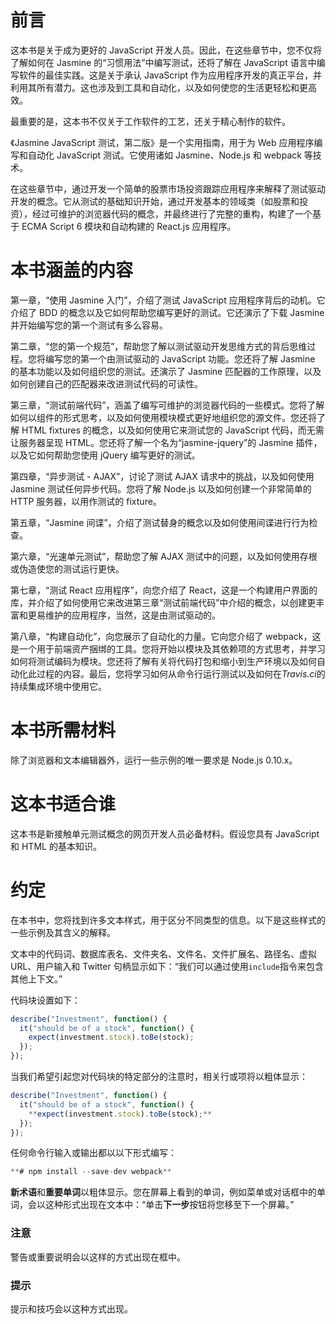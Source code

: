 # 前言

这本书是关于成为更好的 JavaScript 开发人员。因此，在这些章节中，您不仅将了解如何在 Jasmine 的“习惯用法”中编写测试，还将了解在 JavaScript 语言中编写软件的最佳实践。这是关于承认 JavaScript 作为应用程序开发的真正平台，并利用其所有潜力。这也涉及到工具和自动化，以及如何使您的生活更轻松和更高效。

最重要的是，这本书不仅关于工作软件的工艺，还关于精心制作的软件。

《Jasmine JavaScript 测试，第二版》是一个实用指南，用于为 Web 应用程序编写和自动化 JavaScript 测试。它使用诸如 Jasmine、Node.js 和 webpack 等技术。

在这些章节中，通过开发一个简单的股票市场投资跟踪应用程序来解释了测试驱动开发的概念。它从测试的基础知识开始，通过开发基本的领域类（如股票和投资），经过可维护的浏览器代码的概念，并最终进行了完整的重构，构建了一个基于 ECMA Script 6 模块和自动构建的 React.js 应用程序。

# 本书涵盖的内容

第一章，“使用 Jasmine 入门”，介绍了测试 JavaScript 应用程序背后的动机。它介绍了 BDD 的概念以及它如何帮助您编写更好的测试。它还演示了下载 Jasmine 并开始编写您的第一个测试有多么容易。

第二章，“您的第一个规范”，帮助您了解以测试驱动开发思维方式的背后思维过程。您将编写您的第一个由测试驱动的 JavaScript 功能。您还将了解 Jasmine 的基本功能以及如何组织您的测试。还演示了 Jasmine 匹配器的工作原理，以及如何创建自己的匹配器来改进测试代码的可读性。

第三章，“测试前端代码”，涵盖了编写可维护的浏览器代码的一些模式。您将了解如何以组件的形式思考，以及如何使用模块模式更好地组织您的源文件。您还将了解 HTML fixtures 的概念，以及如何使用它来测试您的 JavaScript 代码，而无需让服务器呈现 HTML。您还将了解一个名为“jasmine-jquery”的 Jasmine 插件，以及它如何帮助您使用 jQuery 编写更好的测试。

第四章，“异步测试 - AJAX”，讨论了测试 AJAX 请求中的挑战，以及如何使用 Jasmine 测试任何异步代码。您将了解 Node.js 以及如何创建一个非常简单的 HTTP 服务器，以用作测试的 fixture。

第五章，“Jasmine 间谍”，介绍了测试替身的概念以及如何使用间谍进行行为检查。

第六章，“光速单元测试”，帮助您了解 AJAX 测试中的问题，以及如何使用存根或伪造使您的测试运行更快。

第七章，“测试 React 应用程序”，向您介绍了 React，这是一个构建用户界面的库，并介绍了如何使用它来改进第三章“测试前端代码”中介绍的概念，以创建更丰富和更易维护的应用程序，当然，这是由测试驱动的。

第八章，“构建自动化”，向您展示了自动化的力量。它向您介绍了 webpack，这是一个用于前端资产捆绑的工具。您将开始以模块及其依赖项的方式思考，并学习如何将测试编码为模块。您还将了解有关将代码打包和缩小到生产环境以及如何自动化此过程的内容。最后，您将学习如何从命令行运行测试以及如何在*Travis.ci*的持续集成环境中使用它。

# 本书所需材料

除了浏览器和文本编辑器外，运行一些示例的唯一要求是 Node.js 0.10.x。

# 这本书适合谁

这本书是新接触单元测试概念的网页开发人员必备材料。假设您具有 JavaScript 和 HTML 的基本知识。

# 约定

在本书中，您将找到许多文本样式，用于区分不同类型的信息。以下是这些样式的一些示例及其含义的解释。

文本中的代码词、数据库表名、文件夹名、文件名、文件扩展名、路径名、虚拟 URL、用户输入和 Twitter 句柄显示如下：“我们可以通过使用`include`指令来包含其他上下文。”

代码块设置如下：

```js
describe("Investment", function() {
  it("should be of a stock", function() {
    expect(investment.stock).toBe(stock);
  });
});
```

当我们希望引起您对代码块的特定部分的注意时，相关行或项将以粗体显示：

```js
describe("Investment", function() {
  it("should be of a stock", function() {
    **expect(investment.stock).toBe(stock);**
  });
});
```

任何命令行输入或输出都以以下形式编写：

```js
**# npm install --save-dev webpack**

```

**新术语**和**重要单词**以粗体显示。您在屏幕上看到的单词，例如菜单或对话框中的单词，会以这种形式出现在文本中：“单击**下一步**按钮将您移至下一个屏幕。”

### 注意

警告或重要说明会以这样的方式出现在框中。

### 提示

提示和技巧会以这种方式出现。
